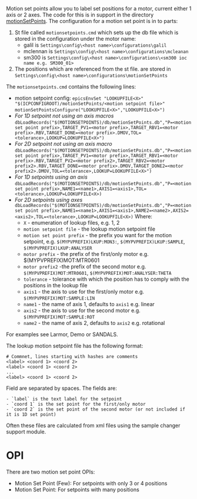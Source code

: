 Motion set points allow you to label set positions for a motor, current either 1 axis or 2 axes. The code for this is in support in the directory [motionSetPoints](https://github.com/ISISComputingGroup/EPICS-motionSetPoints). The configuration for a motion set point is in to parts:

1. St file called `motionsetpoints.cmd` which sets up the db file which is stored in the configuration under the motor name:
    - galil is `Settings\config\<host name>\configurations\galil`
    - mclennan is `Settings\config\<host name>\configurations\mcleanan`
    - sm300 is `Settings\config\<host name>\configurations\<sm300 ioc name e.g. SM300_01>`
1. The positions which are referenced from the st file. are stored in  `Settings\config\<host name>\configurations\motionSetPoints`

The  `motionsetpoints.cmd` contains the following lines:

* motion setpoint config:
    `epicsEnvSet "LOOKUPFILE<X>" "$(ICPCONFIGROOT)/motionSetPoints/<motion setpoint file>"`
    `motionSetPointsConfigure("LOOKUPFILE<X>","LOOKUPFILE<X>")`
* *For 1D setpoint not using an axis macros* `dbLoadRecords("$(MOTIONSETPOINTS)/db/motionSetPoints.db","P=<motion set point prefix>,TARGET_PV1=<motor prefix>,TARGET_RBV1=<motor prefix>.RBV,TARGET_DONE=<motor prefix>.DMOV,TOL=<tolerance>,LOOKUP=LOOKUPFILE<X>")`
* *For 2D setpoint not using an axis macro* `dbLoadRecords("$(MOTIONSETPOINTS)/db/motionSetPoints.db","P=<motion set point prefix>,TARGET_PV1=<motor prefix>,TARGET_RBV1=<motor prefix>.RBV,TARGET_PV2=<motor prefix2>,TARGET_RBV2=<motor prefix2>.RBV,TARGET_DONE=<motor prefix>.DMOV,TARGET_DONE2=<motor prefix2>.DMOV,TOL=<tolerance>,LOOKUP=LOOKUPFILE<X>")`
* *For 1D setpoints using an axis* `dbLoadRecords("$(MOTIONSETPOINTS)/db/motionSetPoints.db","P=<motion set point prefix>,NAME1=<name1>,AXIS1=<axis1>,TOL=<tolerance>,LOOKUP=LOOKUPFILE<X>)`
* *For 2D setpoints using axes* `dbLoadRecords("$(MOTIONSETPOINTS)/db/motionSetPoints.db","P=<motion set point prefix>,NAME1=<name1>,AXIS1=<axis1>,NAME2=<name2>,AXIS2=<axis2>,TOL=<tolerance>,LOOKUP=LOOKUPFILE<X>)`
Where:
    * `X` - enumeration of lookup files, e.g. 1, 2
    * `motion setpoint file` - the lookup motion setpoint file
    * `motion set point prefix` - the prefix you want for the motion setpoint, e.g. `$(MYPVPREFIX)LKUP:MON3:`, `$(MYPVPREFIX)LKUP:SAMPLE`, `$(MYPVPREFIX)LKUP:ANALYSER`
    * `motor prefix` - the prefix of the first/only motor e.g. $(MYPVPREFIX)MOT:MTR0601
    * `motor prefix2` -the prefix of the second motor e.g. `$(MYPVPREFIX)MOT:MTR0601`, `$(MYPVPREFIX)MOT:ANALYSER:THETA` 
    * `tolerance` - tolerance with which the position has to comply with the positions in the lookup file
    * `axis1` - the axis to use for the first/only motor e.g. `$(MYPVPREFIX)MOT:SAMPLE:LIN`
    * `name1` -  the name of axis 1, defaults to `axis1` e.g. linear
    * `axis2` - the axis to use for the second motor e.g. `$(MYPVPREFIX)MOT:SAMPLE:ROT`
    * `name2` -  the name of axis 2, defaults to `axis2` e.g. rotational

For examples see Larmor, Demo or SANDALS.

The lookup motion setpoint file has the following format:

    # Commnet, lines starting with hashes are comments
    <label> <coord 1> <coord 2>
    <label> <coord 1> <coord 2>
    ...
    <label> <coord 1> <coord 2>

Field are separated by spaces. The fields are:

    - `label` is the text label for the setpoint
    - `coord 1` is the set point for the first/only motor
    - `coord 2` is the set point of the second motor (or not included if it is 1D set point)

Often these files are calculated from xml files using the sample changer support module.

# OPI

There are two motion set point OPIs:
* Motion Set Point (Few): For setpoints with only 3 or 4 positions
* Motion Set Point: For setpoints with many positions
